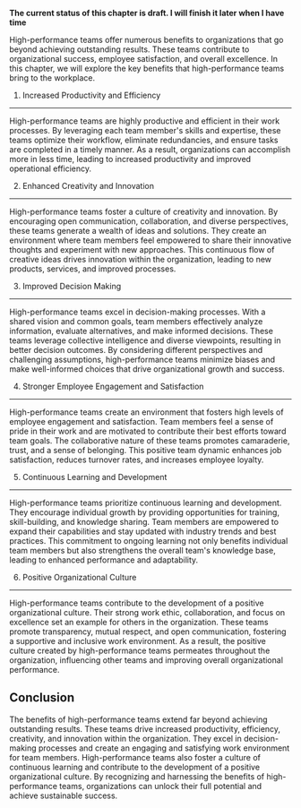 **The current status of this chapter is draft. I will finish it later when I have time**

High-performance teams offer numerous benefits to organizations that go beyond achieving outstanding results. These teams contribute to organizational success, employee satisfaction, and overall excellence. In this chapter, we will explore the key benefits that high-performance teams bring to the workplace.

1. Increased Productivity and Efficiency
----------------------------------------

High-performance teams are highly productive and efficient in their work processes. By leveraging each team member's skills and expertise, these teams optimize their workflow, eliminate redundancies, and ensure tasks are completed in a timely manner. As a result, organizations can accomplish more in less time, leading to increased productivity and improved operational efficiency.

2. Enhanced Creativity and Innovation
-------------------------------------

High-performance teams foster a culture of creativity and innovation. By encouraging open communication, collaboration, and diverse perspectives, these teams generate a wealth of ideas and solutions. They create an environment where team members feel empowered to share their innovative thoughts and experiment with new approaches. This continuous flow of creative ideas drives innovation within the organization, leading to new products, services, and improved processes.

3. Improved Decision Making
---------------------------

High-performance teams excel in decision-making processes. With a shared vision and common goals, team members effectively analyze information, evaluate alternatives, and make informed decisions. These teams leverage collective intelligence and diverse viewpoints, resulting in better decision outcomes. By considering different perspectives and challenging assumptions, high-performance teams minimize biases and make well-informed choices that drive organizational growth and success.

4. Stronger Employee Engagement and Satisfaction
------------------------------------------------

High-performance teams create an environment that fosters high levels of employee engagement and satisfaction. Team members feel a sense of pride in their work and are motivated to contribute their best efforts toward team goals. The collaborative nature of these teams promotes camaraderie, trust, and a sense of belonging. This positive team dynamic enhances job satisfaction, reduces turnover rates, and increases employee loyalty.

5. Continuous Learning and Development
--------------------------------------

High-performance teams prioritize continuous learning and development. They encourage individual growth by providing opportunities for training, skill-building, and knowledge sharing. Team members are empowered to expand their capabilities and stay updated with industry trends and best practices. This commitment to ongoing learning not only benefits individual team members but also strengthens the overall team's knowledge base, leading to enhanced performance and adaptability.

6. Positive Organizational Culture
----------------------------------

High-performance teams contribute to the development of a positive organizational culture. Their strong work ethic, collaboration, and focus on excellence set an example for others in the organization. These teams promote transparency, mutual respect, and open communication, fostering a supportive and inclusive work environment. As a result, the positive culture created by high-performance teams permeates throughout the organization, influencing other teams and improving overall organizational performance.

Conclusion
----------

The benefits of high-performance teams extend far beyond achieving outstanding results. These teams drive increased productivity, efficiency, creativity, and innovation within the organization. They excel in decision-making processes and create an engaging and satisfying work environment for team members. High-performance teams also foster a culture of continuous learning and contribute to the development of a positive organizational culture. By recognizing and harnessing the benefits of high-performance teams, organizations can unlock their full potential and achieve sustainable success.
